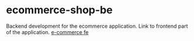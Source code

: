 # ecommerce-shop-be
Backend development for the ecommerce application.
Link to frontend part of the application. [e-commerce fe](https://github.com/stefandreich/ecommerce-shop-fe)
